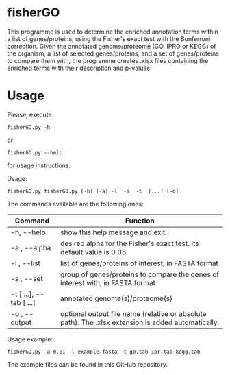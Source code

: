 # fisherGO

This programme is used to determine the enriched annotation terms within a list of genes/proteins, using the Fisher's exact test with the Bonferroni correction. Given the annotated genome/proteome (GO, IPRO or KEGG) of the organism, a list of selected genes/proteins, and a set of genes/proteins to compare them with, the programme creates .xlsx files containing the enriched terms with their description and p-values.


# Usage

Please, execute
``` 
fisherGO.py -h
```
or
```
fisherGO.py --help
```
for usage instructions.

Usage:
```
fisherGO.py fisherGO.py [-h] [-a] -l  -s  -t  [...] [-o]
```

The commands available are the following ones:

| Command                   | Function                                                                                           |
|---------------------------|----------------------------------------------------------------------------------------------------|
| -h, --help                | show this help message and exit.                                                                   |
| -a , --alpha              | desired alpha for the Fisher's exact test. Its default value is 0.05                               |
| -l , --list               | list of genes/proteins of interest, in FASTA format                                                |
| -s , --set                | group of genes/proteins to compare the genes of interest with, in FASTA format                     |
| -t  [ ...], --tab  [ ...] | annotated genome(s)/proteome(s)                                                                    |
| -o , --output             | optional output file name (relative or absolute path). The .xlsx extension is added automatically. |

Usage example:
```
fisherGO.py -a 0.01 -l example.fasta -t go.tab ipr.tab kegg.tab
```
The example files can be found in this GitHub repository.

